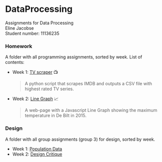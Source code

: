 # DataProcessing
Assignments for Data Processing  
Eline Jacobse  
Student number: 11136235

### Homework
A folder with all programming assignments, sorted by week. List of contents:
* Week 1: [TV scraper](https://github.com/ElineJ/DataProcessing/tree/master/Homework/Week-1) :tv:

  > A python script that scrapes IMDB and outputs a CSV file with highest rated TV series.  
  
* Week 2:  [Line Graph](https://github.com/ElineJ/DataProcessing/tree/master/Homework/Week-2) :chart_with_upwards_trend:

  > A web-page with a Javascript Line Graph showing the maximum temperature in De Bilt in 2015. 

### Design
A folder with all group assignments (group 3) for design, sorted by week. 

* Week 1: [Population Data](https://github.com/ElineJ/DataProcessing/tree/master/Design/Week-1)
* Week 2: [Design Critique]()
